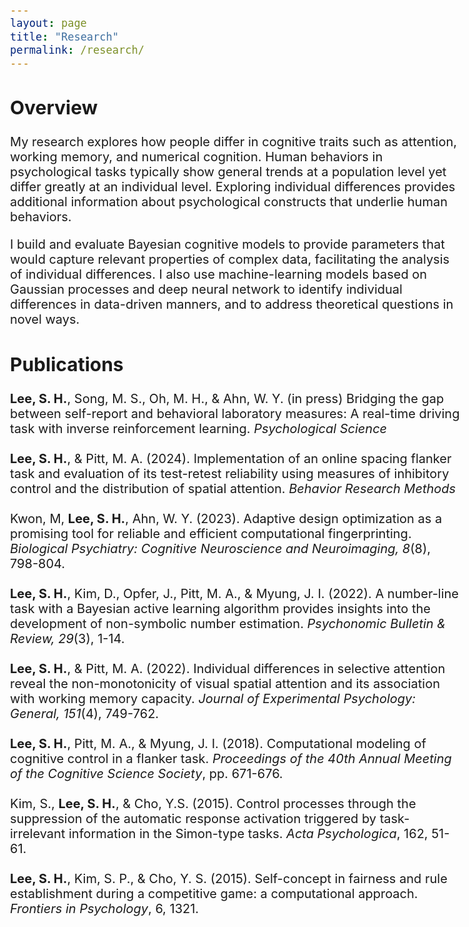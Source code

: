 ```yaml
---
layout: page
title: "Research"
permalink: /research/
---
```

<style type="text/css">
body{ /* Normal  */
      font-size: 20px;
}
h1 { /* Header 1 */
  font-size: 35px;
  color: Black;
}
</style>
<h2>Overview</h2>
My research explores how people differ in cognitive traits such as attention, working memory, and numerical cognition. Human behaviors in psychological tasks typically show general trends at a population level yet differ greatly at an individual level. Exploring individual differences provides additional information about psychological constructs that underlie human behaviors.

I build and evaluate Bayesian cognitive models to provide parameters that would capture relevant properties of complex data, facilitating the analysis of individual differences. I also use machine-learning models based on Gaussian processes and deep neural network to identify individual differences in data-driven manners, and to address theoretical questions in novel ways.

<h2>Publications</h2>

**Lee, S. H.**, Song, M. S., Oh, M. H., & Ahn, W. Y. (in press) Bridging the gap between self-report and behavioral laboratory measures: A real-time driving task with inverse reinforcement learning. _Psychological Science_
<br/><br/>
**Lee, S. H.**, & Pitt, M. A. (2024). Implementation of an online spacing flanker task and evaluation of its test-retest reliability using measures of inhibitory control and the distribution of spatial attention. _Behavior Research Methods_
<br/><br/>
Kwon, M, **Lee, S. H.**, Ahn, W. Y. (2023). Adaptive design optimization as a promising tool for reliable and efficient computational fingerprinting. _Biological Psychiatry: Cognitive Neuroscience and Neuroimaging, 8_(8), 798-804.
<br/><br/>
**Lee, S. H.**, Kim, D., Opfer, J., Pitt, M. A., & Myung, J. I. (2022). A number-line task with 
a Bayesian active learning algorithm provides insights into the development of non-symbolic number estimation. _Psychonomic Bulletin & Review, 29_(3), 1-14.
<br/><br/>
**Lee, S. H.**, & Pitt, M. A. (2022). Individual differences in selective attention reveal the non-monotonicity of visual spatial attention and its association with working memory capacity. 
_Journal of Experimental Psychology: General, 151_(4), 749-762.
<br/><br/>
**Lee, S. H.**, Pitt, M. A., & Myung, J. I. (2018). Computational modeling of cognitive control 
in a flanker task. _Proceedings of the 40th Annual Meeting of the Cognitive Science Society_, 
pp. 671-676.
<br/><br/>
Kim, S., **Lee, S. H.**, & Cho, Y.S. (2015). Control processes through the suppression of the
automatic response activation triggered by task-irrelevant information in the Simon-type 
tasks. _Acta Psychologica_, 162, 51-61.
<br/><br/>
**Lee, S. H.**, Kim, S. P., & Cho, Y. S. (2015). Self-concept in fairness and rule establishment 
during a competitive game: a computational approach. _Frontiers in Psychology_, 6, 1321. 
